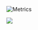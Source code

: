 ![Metrics](https://gh-metrics.jaydensar.net/jaydensar?template=classic&base.metadata=0&lines=1&achievements=1&languages=1&isocalendar=1&isocalendar.duration=half-year&languages.colors=github&languages.details=percentage&languages.threshold=0%25&achievements.threshold=B&achievements.secrets=true&achievements.limit=0&config.timezone=America%2FNew_York&a=b)

![](https://komarev.com/ghpvc/?username=jaydensar)

